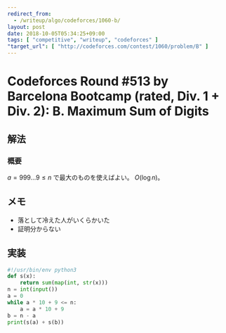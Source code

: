 ```yaml
---
redirect_from:
  - /writeup/algo/codeforces/1060-b/
layout: post
date: 2018-10-05T05:34:25+09:00
tags: [ "competitive", "writeup", "codeforces" ]
"target_url": [ "http://codeforces.com/contest/1060/problem/B" ]
---
```


# Codeforces Round #513 by Barcelona Bootcamp (rated, Div. 1 + Div. 2): B. Maximum Sum of Digits

## 解法

### 概要

$a = 999 \dots 9 \le n$ で最大のものを使えばよい。
$O(\log n)$。

## メモ

-   落として冷えた人がいくらかいた
-   証明分からない

## 実装

``` python
#!/usr/bin/env python3
def s(x):
    return sum(map(int, str(x)))
n = int(input())
a = 0
while a * 10 + 9 <= n:
    a = a * 10 + 9
b = n - a
print(s(a) + s(b))
```
